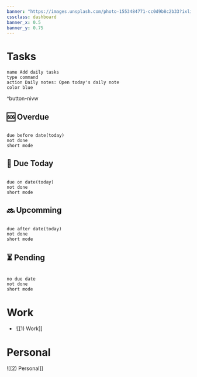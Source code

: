 ```yaml
---
banner: "https://images.unsplash.com/photo-1553484771-cc0d9b8c2b33?ixlib=rb-1.2.1&ixid=MnwxMjA3fDB8MHxwaG90by1wYWdlfHx8fGVufDB8fHx8&auto=format&fit=crop&w=1901&q=80"
cssclass: dashboard
banner_x: 0.5
banner_y: 0.75
---
```

# Tasks

```button
name Add daily tasks
type command
action Daily notes: Open today's daily note
color blue
```
^button-nivw

## 🆘 Overdue
```tasks

due before date(today)
not done  
short mode

```
## 🔔 Due Today
```tasks

due on date(today)
not done  
short mode

```
## 🔜 Upcomming
```tasks

due after date(today)
not done  
short mode

```
## ⏳ Pending
```tasks

no due date
not done 
short mode

```
# Work
- ![[1) Work]]

# Personal
![[2) Personal]]
